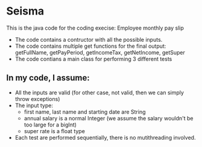 # Seisma
This is the java code for the coding execise: Employee monthly pay slip
- The code contains a contructor with all the possible inputs.
- The code contains multiple get functions for the final output: getFullName, getPayPeriod, getIncomeTax, getNetIncome, getSuper
- The code contians a main class for performing 3 different tests

## In my code, I assume:
- All the inputs are valid (for other case, not valid, then we can simply throw exceptions)
- The input type: 
    - first name, last name and starting date are String
    - annual salary is a normal Integer (we assume the salary wouldn't be too large for a bigInt)
    - super rate is a float type
- Each test are performed sequentially, there is no mutithreading involved.

